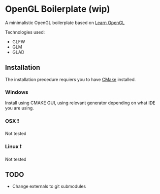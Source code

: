 # OpenGL Boilerplate (wip)

A minimalistic OpenGL boilerplate based on [Learn OpenGL](https://learnopengl.com/)

Technologies used:
* GLFW
* GLM
* GLAD

## Installation

The installation precedure requiers you to have [CMake](https://cmake.org/) installed.

### Windows
Install using CMAKE GUI, using relevant generator depending on what IDE you are using.

### OSX :exclamation:
Not tested

### Linux :exclamation:
Not tested

## TODO
* Change externals to git submodules